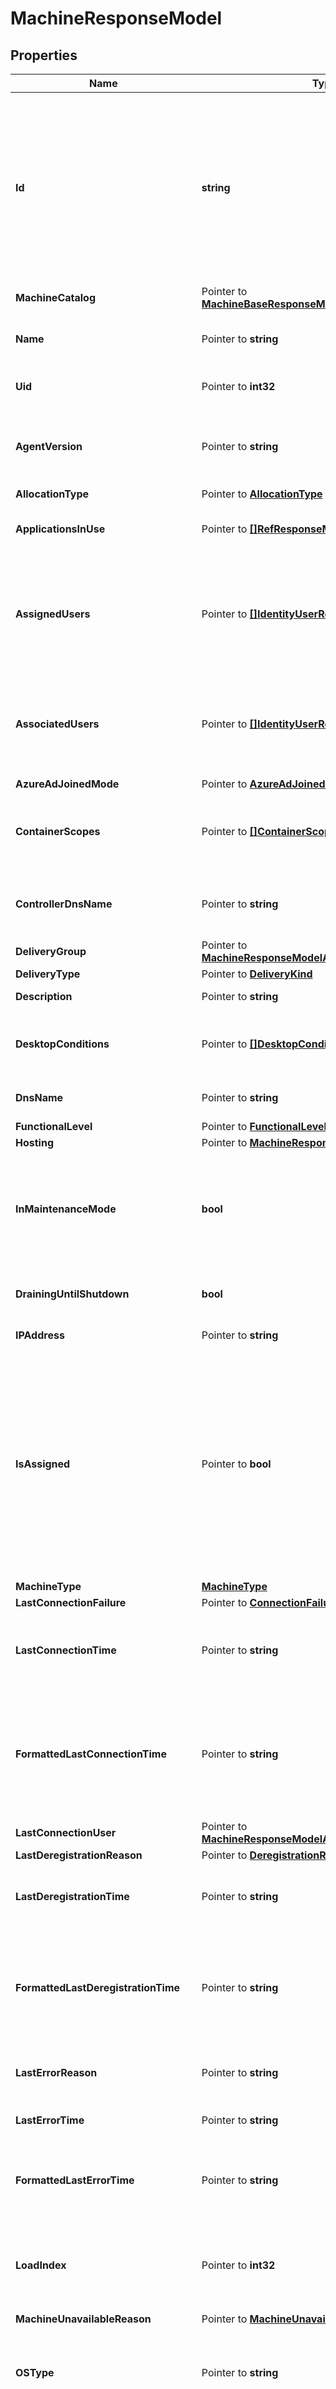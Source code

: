 # MachineResponseModel

## Properties

Name | Type | Description | Notes
------------ | ------------- | ------------- | -------------
**Id** | **string** | Id of machine. Used to be: DesktopUid (and wasn&#39;t globally unique) OR UUID, depending on context Needs to be globally unique Might be constructed from site ID + internal Uid?  or use uuid | 
**MachineCatalog** | Pointer to [**MachineBaseResponseModelMachineCatalog**](MachineBaseResponseModelMachineCatalog.md) |  | [optional] 
**Name** | Pointer to **string** | DNS host name of the machine. Used to be: MachineName | [optional] 
**Uid** | Pointer to **int32** | DEPRECATED. Use Id. Used to be: DesktopUid | [optional] 
**AgentVersion** | Pointer to **string** | Version of the Citrix Virtual Delivery Agent (VDA) installed on the machine. | [optional] 
**AllocationType** | Pointer to [**AllocationType**](AllocationType.md) |  | [optional] 
**ApplicationsInUse** | Pointer to [**[]RefResponseModel**](RefResponseModel.md) | List of applications in use in the session. | [optional] 
**AssignedUsers** | Pointer to [**[]IdentityUserResponseModel**](IdentityUserResponseModel.md) | List of one or more users to whom the machine is assigned. Only used when AllocationType is equal to Static. | [optional] 
**AssociatedUsers** | Pointer to [**[]IdentityUserResponseModel**](IdentityUserResponseModel.md) | The current user(s) for shared machines and the assigned users for private machines. | [optional] 
**AzureAdJoinedMode** | Pointer to [**AzureAdJoinedMode**](AzureAdJoinedMode.md) |  | [optional] 
**ContainerScopes** | Pointer to [**[]ContainerScopeResponseModel**](ContainerScopeResponseModel.md) | Delegated admin scopes in which the containers of the machine reside. | [optional] 
**ControllerDnsName** | Pointer to **string** | The DNS host name of the controller that the machine is registered to. | [optional] 
**DeliveryGroup** | Pointer to [**MachineResponseModelAllOfDeliveryGroup**](MachineResponseModelAllOfDeliveryGroup.md) |  | [optional] 
**DeliveryType** | Pointer to [**DeliveryKind**](DeliveryKind.md) |  | [optional] 
**Description** | Pointer to **string** | Description of the machine. | [optional] 
**DesktopConditions** | Pointer to [**[]DesktopCondition**](DesktopCondition.md) | List of outstanding desktop conditions for the machine. | [optional] 
**DnsName** | Pointer to **string** | The DNS host name of the machine. | [optional] 
**FunctionalLevel** | Pointer to [**FunctionalLevel**](FunctionalLevel.md) |  | [optional] 
**Hosting** | Pointer to [**MachineResponseModelAllOfHosting**](MachineResponseModelAllOfHosting.md) |  | [optional] 
**InMaintenanceMode** | **bool** | Denotes if the machine is in maintenance mode. Machines in maintenance mode will not accept new sessions. | 
**DrainingUntilShutdown** | **bool** | Denotes if the machine is placed to drain until shutdown | 
**IPAddress** | Pointer to **string** | The IP address of the machine. | [optional] 
**IsAssigned** | Pointer to **bool** | Denotes whether a private desktop has been assigned to a user/users, or a client name/address. Users can be assigned explicitly or by assigning on first use of the machine. Only relevant for privately assigned machines. | [optional] 
**MachineType** | [**MachineType**](MachineType.md) |  | 
**LastConnectionFailure** | Pointer to [**ConnectionFailureReason**](ConnectionFailureReason.md) |  | [optional] 
**LastConnectionTime** | Pointer to **string** | Time of the last detected connection attempt that either failed or succeeded. | [optional] 
**FormattedLastConnectionTime** | Pointer to **string** | Formatted time of the last detected connection attempt that either failed or succeeded. RFC 3339 compatible format. | [optional] 
**LastConnectionUser** | Pointer to [**MachineResponseModelAllOfLastConnectionUser**](MachineResponseModelAllOfLastConnectionUser.md) |  | [optional] 
**LastDeregistrationReason** | Pointer to [**DeregistrationReason**](DeregistrationReason.md) |  | [optional] 
**LastDeregistrationTime** | Pointer to **string** | Time of the last deregistration of the machine from the controller. | [optional] 
**FormattedLastDeregistrationTime** | Pointer to **string** | Formatted time of the last deregistration of the machine from the controller. RFC 3339 compatible format. | [optional] 
**LastErrorReason** | Pointer to **string** | The reason for the last error detected in the machine. | [optional] 
**LastErrorTime** | Pointer to **string** | The time of the last detected error. | [optional] 
**FormattedLastErrorTime** | Pointer to **string** | The formatted time of the last detected error. RFC 3339 compatible format. | [optional] 
**LoadIndex** | Pointer to **int32** | Gives current effective load index. Only used when SessionSupport is equal to MultiSession. | [optional] 
**MachineUnavailableReason** | Pointer to [**MachineUnavailableReason**](MachineUnavailableReason.md) |  | [optional] 
**OSType** | Pointer to **string** | A string that can be used to identify the operating system that is running on the machine. | [optional] 
**OSVersion** | Pointer to **string** | A string that can be used to identify the version of the operating system running on the machine, if known. | [optional] 
**PersistUserChanges** | Pointer to [**PersistChanges**](PersistChanges.md) |  | [optional] 
**PowerActionPending** | Pointer to **bool** | Indicates if there are any pending power actions for the machine. Only relevant for power-managed machines. | [optional] 
**PowerState** | [**PowerState**](PowerState.md) |  | 
**ProvisioningType** | [**ProvisioningType**](ProvisioningType.md) |  | 
**PublishedApplications** | Pointer to **[]string** | Indicates the published applications. | [optional] 
**PublishedName** | Pointer to **string** | The name of the machine that is displayed in Receiver, if the machine has been published. | [optional] 
**RegistrationState** | Pointer to [**RegistrationState**](RegistrationState.md) |  | [optional] 
**ScheduledReboot** | Pointer to [**ScheduledReboot**](ScheduledReboot.md) |  | [optional] 
**SessionClientAddress** | Pointer to **string** | The IP address of the client connected to the session. | [optional] 
**SessionClientName** | Pointer to **string** | The host name of the client connected to the session. | [optional] 
**SessionClientVersion** | Pointer to **string** | The version of the Citrix Receiver running on the client connected to the session. | [optional] 
**SessionConnectedViaHostName** | Pointer to **string** | The host name of the incoming connection. This is usually a gateway, router or client. | [optional] 
**SessionConnectedViaIP** | Pointer to **string** | The IP address of the incoming connection This is usually a gateway, router or client. | [optional] 
**SessionCount** | Pointer to **int32** | Number of sessions running on the machine. | [optional] 
**SessionLaunchedViaHostName** | Pointer to **string** | The host name of the StoreFront server used to launch the session. | [optional] 
**SessionLaunchedViaIP** | Pointer to **string** | The IP address of the StoreFront server used to launch the session. | [optional] 
**SessionProtocol** | Pointer to [**ProtocolType**](ProtocolType.md) |  | [optional] 
**SessionSecureIcaActive** | Pointer to **bool** | Indicates whether SecureICA is active on the session. | [optional] 
**SessionSmartAccessTags** | Pointer to **[]string** | The Smart Access tags for this session. | [optional] 
**SessionStartTime** | Pointer to **string** | The time indicates when the session was started. | [optional] 
**FormattedSessionStartTime** | Pointer to **string** | The formatted time indicates when the session was started. RFC 3339 compatible format. | [optional] 
**SessionState** | Pointer to [**SessionState**](SessionState.md) |  | [optional] 
**SessionStateChangeTime** | Pointer to **string** | The time of the most recent state change for the session. | [optional] 
**FormattedSessionStateChangeTime** | Pointer to **string** | The formatted time of the most recent state change for the session. RFC 3339 compatible format. | [optional] 
**SessionSupport** | [**SessionSupport**](SessionSupport.md) |  | 
**SessionUserName** | Pointer to **string** | The session user name. | [optional] 
**Sid** | **string** | The SID of the machine. Used to be: DesktopSid or SID (based on the context) | 
**SummaryState** | [**SummaryState**](SummaryState.md) |  | 
**WillShutdownAfterUse** | Pointer to **bool** | Flag indicating if this machine is tainted and will be shut down after all sessions on the machine have ended. This flag is only ever non-null on power-managed, single-session machines. | [optional] 
**WindowsConnectionSetting** | Pointer to [**WindowsConnectionSetting**](WindowsConnectionSetting.md) |  | [optional] 
**Zone** | [**MachineResponseModelAllOfZone**](MachineResponseModelAllOfZone.md) |  | 
**SupportedPowerActions** | Pointer to [**[]SupportedPowerAction**](SupportedPowerAction.md) | A list of power actions supported by this machine. | [optional] 
**FaultState** | [**FaultState**](FaultState.md) |  | 
**ContainerMetadata** | Pointer to [**MachineResponseModelAllOfContainerMetadata**](MachineResponseModelAllOfContainerMetadata.md) |  | [optional] 
**Tags** | Pointer to **[]string** | The tags for this machine. | [optional] 
**UpgradeType** | Pointer to [**VdaUpgradeType**](VdaUpgradeType.md) |  | [optional] 
**UpgradeState** | Pointer to [**VdaUpgradeState**](VdaUpgradeState.md) |  | [optional] 
**MachineConfigurationOutOfSync** | Pointer to **bool** | Flag indicating whether the machine&#39;s configuration is out of sync with the catalog&#39;s latest configuration | [optional] 
**UpgradeDetail** | Pointer to [**MachineResponseModelAllOfUpgradeDetail**](MachineResponseModelAllOfUpgradeDetail.md) |  | [optional] 

## Methods

### NewMachineResponseModel

`func NewMachineResponseModel(id string, inMaintenanceMode bool, drainingUntilShutdown bool, machineType MachineType, powerState PowerState, provisioningType ProvisioningType, sessionSupport SessionSupport, sid string, summaryState SummaryState, zone MachineResponseModelAllOfZone, faultState FaultState, ) *MachineResponseModel`

NewMachineResponseModel instantiates a new MachineResponseModel object
This constructor will assign default values to properties that have it defined,
and makes sure properties required by API are set, but the set of arguments
will change when the set of required properties is changed

### NewMachineResponseModelWithDefaults

`func NewMachineResponseModelWithDefaults() *MachineResponseModel`

NewMachineResponseModelWithDefaults instantiates a new MachineResponseModel object
This constructor will only assign default values to properties that have it defined,
but it doesn't guarantee that properties required by API are set

### GetId

`func (o *MachineResponseModel) GetId() string`

GetId returns the Id field if non-nil, zero value otherwise.

### GetIdOk

`func (o *MachineResponseModel) GetIdOk() (*string, bool)`

GetIdOk returns a tuple with the Id field if it's non-nil, zero value otherwise
and a boolean to check if the value has been set.

### SetId

`func (o *MachineResponseModel) SetId(v string)`

SetId sets Id field to given value.


### GetMachineCatalog

`func (o *MachineResponseModel) GetMachineCatalog() MachineBaseResponseModelMachineCatalog`

GetMachineCatalog returns the MachineCatalog field if non-nil, zero value otherwise.

### GetMachineCatalogOk

`func (o *MachineResponseModel) GetMachineCatalogOk() (*MachineBaseResponseModelMachineCatalog, bool)`

GetMachineCatalogOk returns a tuple with the MachineCatalog field if it's non-nil, zero value otherwise
and a boolean to check if the value has been set.

### SetMachineCatalog

`func (o *MachineResponseModel) SetMachineCatalog(v MachineBaseResponseModelMachineCatalog)`

SetMachineCatalog sets MachineCatalog field to given value.

### HasMachineCatalog

`func (o *MachineResponseModel) HasMachineCatalog() bool`

HasMachineCatalog returns a boolean if a field has been set.

### GetName

`func (o *MachineResponseModel) GetName() string`

GetName returns the Name field if non-nil, zero value otherwise.

### GetNameOk

`func (o *MachineResponseModel) GetNameOk() (*string, bool)`

GetNameOk returns a tuple with the Name field if it's non-nil, zero value otherwise
and a boolean to check if the value has been set.

### SetName

`func (o *MachineResponseModel) SetName(v string)`

SetName sets Name field to given value.

### HasName

`func (o *MachineResponseModel) HasName() bool`

HasName returns a boolean if a field has been set.

### GetUid

`func (o *MachineResponseModel) GetUid() int32`

GetUid returns the Uid field if non-nil, zero value otherwise.

### GetUidOk

`func (o *MachineResponseModel) GetUidOk() (*int32, bool)`

GetUidOk returns a tuple with the Uid field if it's non-nil, zero value otherwise
and a boolean to check if the value has been set.

### SetUid

`func (o *MachineResponseModel) SetUid(v int32)`

SetUid sets Uid field to given value.

### HasUid

`func (o *MachineResponseModel) HasUid() bool`

HasUid returns a boolean if a field has been set.

### GetAgentVersion

`func (o *MachineResponseModel) GetAgentVersion() string`

GetAgentVersion returns the AgentVersion field if non-nil, zero value otherwise.

### GetAgentVersionOk

`func (o *MachineResponseModel) GetAgentVersionOk() (*string, bool)`

GetAgentVersionOk returns a tuple with the AgentVersion field if it's non-nil, zero value otherwise
and a boolean to check if the value has been set.

### SetAgentVersion

`func (o *MachineResponseModel) SetAgentVersion(v string)`

SetAgentVersion sets AgentVersion field to given value.

### HasAgentVersion

`func (o *MachineResponseModel) HasAgentVersion() bool`

HasAgentVersion returns a boolean if a field has been set.

### GetAllocationType

`func (o *MachineResponseModel) GetAllocationType() AllocationType`

GetAllocationType returns the AllocationType field if non-nil, zero value otherwise.

### GetAllocationTypeOk

`func (o *MachineResponseModel) GetAllocationTypeOk() (*AllocationType, bool)`

GetAllocationTypeOk returns a tuple with the AllocationType field if it's non-nil, zero value otherwise
and a boolean to check if the value has been set.

### SetAllocationType

`func (o *MachineResponseModel) SetAllocationType(v AllocationType)`

SetAllocationType sets AllocationType field to given value.

### HasAllocationType

`func (o *MachineResponseModel) HasAllocationType() bool`

HasAllocationType returns a boolean if a field has been set.

### GetApplicationsInUse

`func (o *MachineResponseModel) GetApplicationsInUse() []RefResponseModel`

GetApplicationsInUse returns the ApplicationsInUse field if non-nil, zero value otherwise.

### GetApplicationsInUseOk

`func (o *MachineResponseModel) GetApplicationsInUseOk() (*[]RefResponseModel, bool)`

GetApplicationsInUseOk returns a tuple with the ApplicationsInUse field if it's non-nil, zero value otherwise
and a boolean to check if the value has been set.

### SetApplicationsInUse

`func (o *MachineResponseModel) SetApplicationsInUse(v []RefResponseModel)`

SetApplicationsInUse sets ApplicationsInUse field to given value.

### HasApplicationsInUse

`func (o *MachineResponseModel) HasApplicationsInUse() bool`

HasApplicationsInUse returns a boolean if a field has been set.

### GetAssignedUsers

`func (o *MachineResponseModel) GetAssignedUsers() []IdentityUserResponseModel`

GetAssignedUsers returns the AssignedUsers field if non-nil, zero value otherwise.

### GetAssignedUsersOk

`func (o *MachineResponseModel) GetAssignedUsersOk() (*[]IdentityUserResponseModel, bool)`

GetAssignedUsersOk returns a tuple with the AssignedUsers field if it's non-nil, zero value otherwise
and a boolean to check if the value has been set.

### SetAssignedUsers

`func (o *MachineResponseModel) SetAssignedUsers(v []IdentityUserResponseModel)`

SetAssignedUsers sets AssignedUsers field to given value.

### HasAssignedUsers

`func (o *MachineResponseModel) HasAssignedUsers() bool`

HasAssignedUsers returns a boolean if a field has been set.

### GetAssociatedUsers

`func (o *MachineResponseModel) GetAssociatedUsers() []IdentityUserResponseModel`

GetAssociatedUsers returns the AssociatedUsers field if non-nil, zero value otherwise.

### GetAssociatedUsersOk

`func (o *MachineResponseModel) GetAssociatedUsersOk() (*[]IdentityUserResponseModel, bool)`

GetAssociatedUsersOk returns a tuple with the AssociatedUsers field if it's non-nil, zero value otherwise
and a boolean to check if the value has been set.

### SetAssociatedUsers

`func (o *MachineResponseModel) SetAssociatedUsers(v []IdentityUserResponseModel)`

SetAssociatedUsers sets AssociatedUsers field to given value.

### HasAssociatedUsers

`func (o *MachineResponseModel) HasAssociatedUsers() bool`

HasAssociatedUsers returns a boolean if a field has been set.

### GetAzureAdJoinedMode

`func (o *MachineResponseModel) GetAzureAdJoinedMode() AzureAdJoinedMode`

GetAzureAdJoinedMode returns the AzureAdJoinedMode field if non-nil, zero value otherwise.

### GetAzureAdJoinedModeOk

`func (o *MachineResponseModel) GetAzureAdJoinedModeOk() (*AzureAdJoinedMode, bool)`

GetAzureAdJoinedModeOk returns a tuple with the AzureAdJoinedMode field if it's non-nil, zero value otherwise
and a boolean to check if the value has been set.

### SetAzureAdJoinedMode

`func (o *MachineResponseModel) SetAzureAdJoinedMode(v AzureAdJoinedMode)`

SetAzureAdJoinedMode sets AzureAdJoinedMode field to given value.

### HasAzureAdJoinedMode

`func (o *MachineResponseModel) HasAzureAdJoinedMode() bool`

HasAzureAdJoinedMode returns a boolean if a field has been set.

### GetContainerScopes

`func (o *MachineResponseModel) GetContainerScopes() []ContainerScopeResponseModel`

GetContainerScopes returns the ContainerScopes field if non-nil, zero value otherwise.

### GetContainerScopesOk

`func (o *MachineResponseModel) GetContainerScopesOk() (*[]ContainerScopeResponseModel, bool)`

GetContainerScopesOk returns a tuple with the ContainerScopes field if it's non-nil, zero value otherwise
and a boolean to check if the value has been set.

### SetContainerScopes

`func (o *MachineResponseModel) SetContainerScopes(v []ContainerScopeResponseModel)`

SetContainerScopes sets ContainerScopes field to given value.

### HasContainerScopes

`func (o *MachineResponseModel) HasContainerScopes() bool`

HasContainerScopes returns a boolean if a field has been set.

### GetControllerDnsName

`func (o *MachineResponseModel) GetControllerDnsName() string`

GetControllerDnsName returns the ControllerDnsName field if non-nil, zero value otherwise.

### GetControllerDnsNameOk

`func (o *MachineResponseModel) GetControllerDnsNameOk() (*string, bool)`

GetControllerDnsNameOk returns a tuple with the ControllerDnsName field if it's non-nil, zero value otherwise
and a boolean to check if the value has been set.

### SetControllerDnsName

`func (o *MachineResponseModel) SetControllerDnsName(v string)`

SetControllerDnsName sets ControllerDnsName field to given value.

### HasControllerDnsName

`func (o *MachineResponseModel) HasControllerDnsName() bool`

HasControllerDnsName returns a boolean if a field has been set.

### GetDeliveryGroup

`func (o *MachineResponseModel) GetDeliveryGroup() MachineResponseModelAllOfDeliveryGroup`

GetDeliveryGroup returns the DeliveryGroup field if non-nil, zero value otherwise.

### GetDeliveryGroupOk

`func (o *MachineResponseModel) GetDeliveryGroupOk() (*MachineResponseModelAllOfDeliveryGroup, bool)`

GetDeliveryGroupOk returns a tuple with the DeliveryGroup field if it's non-nil, zero value otherwise
and a boolean to check if the value has been set.

### SetDeliveryGroup

`func (o *MachineResponseModel) SetDeliveryGroup(v MachineResponseModelAllOfDeliveryGroup)`

SetDeliveryGroup sets DeliveryGroup field to given value.

### HasDeliveryGroup

`func (o *MachineResponseModel) HasDeliveryGroup() bool`

HasDeliveryGroup returns a boolean if a field has been set.

### GetDeliveryType

`func (o *MachineResponseModel) GetDeliveryType() DeliveryKind`

GetDeliveryType returns the DeliveryType field if non-nil, zero value otherwise.

### GetDeliveryTypeOk

`func (o *MachineResponseModel) GetDeliveryTypeOk() (*DeliveryKind, bool)`

GetDeliveryTypeOk returns a tuple with the DeliveryType field if it's non-nil, zero value otherwise
and a boolean to check if the value has been set.

### SetDeliveryType

`func (o *MachineResponseModel) SetDeliveryType(v DeliveryKind)`

SetDeliveryType sets DeliveryType field to given value.

### HasDeliveryType

`func (o *MachineResponseModel) HasDeliveryType() bool`

HasDeliveryType returns a boolean if a field has been set.

### GetDescription

`func (o *MachineResponseModel) GetDescription() string`

GetDescription returns the Description field if non-nil, zero value otherwise.

### GetDescriptionOk

`func (o *MachineResponseModel) GetDescriptionOk() (*string, bool)`

GetDescriptionOk returns a tuple with the Description field if it's non-nil, zero value otherwise
and a boolean to check if the value has been set.

### SetDescription

`func (o *MachineResponseModel) SetDescription(v string)`

SetDescription sets Description field to given value.

### HasDescription

`func (o *MachineResponseModel) HasDescription() bool`

HasDescription returns a boolean if a field has been set.

### GetDesktopConditions

`func (o *MachineResponseModel) GetDesktopConditions() []DesktopCondition`

GetDesktopConditions returns the DesktopConditions field if non-nil, zero value otherwise.

### GetDesktopConditionsOk

`func (o *MachineResponseModel) GetDesktopConditionsOk() (*[]DesktopCondition, bool)`

GetDesktopConditionsOk returns a tuple with the DesktopConditions field if it's non-nil, zero value otherwise
and a boolean to check if the value has been set.

### SetDesktopConditions

`func (o *MachineResponseModel) SetDesktopConditions(v []DesktopCondition)`

SetDesktopConditions sets DesktopConditions field to given value.

### HasDesktopConditions

`func (o *MachineResponseModel) HasDesktopConditions() bool`

HasDesktopConditions returns a boolean if a field has been set.

### GetDnsName

`func (o *MachineResponseModel) GetDnsName() string`

GetDnsName returns the DnsName field if non-nil, zero value otherwise.

### GetDnsNameOk

`func (o *MachineResponseModel) GetDnsNameOk() (*string, bool)`

GetDnsNameOk returns a tuple with the DnsName field if it's non-nil, zero value otherwise
and a boolean to check if the value has been set.

### SetDnsName

`func (o *MachineResponseModel) SetDnsName(v string)`

SetDnsName sets DnsName field to given value.

### HasDnsName

`func (o *MachineResponseModel) HasDnsName() bool`

HasDnsName returns a boolean if a field has been set.

### GetFunctionalLevel

`func (o *MachineResponseModel) GetFunctionalLevel() FunctionalLevel`

GetFunctionalLevel returns the FunctionalLevel field if non-nil, zero value otherwise.

### GetFunctionalLevelOk

`func (o *MachineResponseModel) GetFunctionalLevelOk() (*FunctionalLevel, bool)`

GetFunctionalLevelOk returns a tuple with the FunctionalLevel field if it's non-nil, zero value otherwise
and a boolean to check if the value has been set.

### SetFunctionalLevel

`func (o *MachineResponseModel) SetFunctionalLevel(v FunctionalLevel)`

SetFunctionalLevel sets FunctionalLevel field to given value.

### HasFunctionalLevel

`func (o *MachineResponseModel) HasFunctionalLevel() bool`

HasFunctionalLevel returns a boolean if a field has been set.

### GetHosting

`func (o *MachineResponseModel) GetHosting() MachineResponseModelAllOfHosting`

GetHosting returns the Hosting field if non-nil, zero value otherwise.

### GetHostingOk

`func (o *MachineResponseModel) GetHostingOk() (*MachineResponseModelAllOfHosting, bool)`

GetHostingOk returns a tuple with the Hosting field if it's non-nil, zero value otherwise
and a boolean to check if the value has been set.

### SetHosting

`func (o *MachineResponseModel) SetHosting(v MachineResponseModelAllOfHosting)`

SetHosting sets Hosting field to given value.

### HasHosting

`func (o *MachineResponseModel) HasHosting() bool`

HasHosting returns a boolean if a field has been set.

### GetInMaintenanceMode

`func (o *MachineResponseModel) GetInMaintenanceMode() bool`

GetInMaintenanceMode returns the InMaintenanceMode field if non-nil, zero value otherwise.

### GetInMaintenanceModeOk

`func (o *MachineResponseModel) GetInMaintenanceModeOk() (*bool, bool)`

GetInMaintenanceModeOk returns a tuple with the InMaintenanceMode field if it's non-nil, zero value otherwise
and a boolean to check if the value has been set.

### SetInMaintenanceMode

`func (o *MachineResponseModel) SetInMaintenanceMode(v bool)`

SetInMaintenanceMode sets InMaintenanceMode field to given value.


### GetDrainingUntilShutdown

`func (o *MachineResponseModel) GetDrainingUntilShutdown() bool`

GetDrainingUntilShutdown returns the DrainingUntilShutdown field if non-nil, zero value otherwise.

### GetDrainingUntilShutdownOk

`func (o *MachineResponseModel) GetDrainingUntilShutdownOk() (*bool, bool)`

GetDrainingUntilShutdownOk returns a tuple with the DrainingUntilShutdown field if it's non-nil, zero value otherwise
and a boolean to check if the value has been set.

### SetDrainingUntilShutdown

`func (o *MachineResponseModel) SetDrainingUntilShutdown(v bool)`

SetDrainingUntilShutdown sets DrainingUntilShutdown field to given value.


### GetIPAddress

`func (o *MachineResponseModel) GetIPAddress() string`

GetIPAddress returns the IPAddress field if non-nil, zero value otherwise.

### GetIPAddressOk

`func (o *MachineResponseModel) GetIPAddressOk() (*string, bool)`

GetIPAddressOk returns a tuple with the IPAddress field if it's non-nil, zero value otherwise
and a boolean to check if the value has been set.

### SetIPAddress

`func (o *MachineResponseModel) SetIPAddress(v string)`

SetIPAddress sets IPAddress field to given value.

### HasIPAddress

`func (o *MachineResponseModel) HasIPAddress() bool`

HasIPAddress returns a boolean if a field has been set.

### GetIsAssigned

`func (o *MachineResponseModel) GetIsAssigned() bool`

GetIsAssigned returns the IsAssigned field if non-nil, zero value otherwise.

### GetIsAssignedOk

`func (o *MachineResponseModel) GetIsAssignedOk() (*bool, bool)`

GetIsAssignedOk returns a tuple with the IsAssigned field if it's non-nil, zero value otherwise
and a boolean to check if the value has been set.

### SetIsAssigned

`func (o *MachineResponseModel) SetIsAssigned(v bool)`

SetIsAssigned sets IsAssigned field to given value.

### HasIsAssigned

`func (o *MachineResponseModel) HasIsAssigned() bool`

HasIsAssigned returns a boolean if a field has been set.

### GetMachineType

`func (o *MachineResponseModel) GetMachineType() MachineType`

GetMachineType returns the MachineType field if non-nil, zero value otherwise.

### GetMachineTypeOk

`func (o *MachineResponseModel) GetMachineTypeOk() (*MachineType, bool)`

GetMachineTypeOk returns a tuple with the MachineType field if it's non-nil, zero value otherwise
and a boolean to check if the value has been set.

### SetMachineType

`func (o *MachineResponseModel) SetMachineType(v MachineType)`

SetMachineType sets MachineType field to given value.


### GetLastConnectionFailure

`func (o *MachineResponseModel) GetLastConnectionFailure() ConnectionFailureReason`

GetLastConnectionFailure returns the LastConnectionFailure field if non-nil, zero value otherwise.

### GetLastConnectionFailureOk

`func (o *MachineResponseModel) GetLastConnectionFailureOk() (*ConnectionFailureReason, bool)`

GetLastConnectionFailureOk returns a tuple with the LastConnectionFailure field if it's non-nil, zero value otherwise
and a boolean to check if the value has been set.

### SetLastConnectionFailure

`func (o *MachineResponseModel) SetLastConnectionFailure(v ConnectionFailureReason)`

SetLastConnectionFailure sets LastConnectionFailure field to given value.

### HasLastConnectionFailure

`func (o *MachineResponseModel) HasLastConnectionFailure() bool`

HasLastConnectionFailure returns a boolean if a field has been set.

### GetLastConnectionTime

`func (o *MachineResponseModel) GetLastConnectionTime() string`

GetLastConnectionTime returns the LastConnectionTime field if non-nil, zero value otherwise.

### GetLastConnectionTimeOk

`func (o *MachineResponseModel) GetLastConnectionTimeOk() (*string, bool)`

GetLastConnectionTimeOk returns a tuple with the LastConnectionTime field if it's non-nil, zero value otherwise
and a boolean to check if the value has been set.

### SetLastConnectionTime

`func (o *MachineResponseModel) SetLastConnectionTime(v string)`

SetLastConnectionTime sets LastConnectionTime field to given value.

### HasLastConnectionTime

`func (o *MachineResponseModel) HasLastConnectionTime() bool`

HasLastConnectionTime returns a boolean if a field has been set.

### GetFormattedLastConnectionTime

`func (o *MachineResponseModel) GetFormattedLastConnectionTime() string`

GetFormattedLastConnectionTime returns the FormattedLastConnectionTime field if non-nil, zero value otherwise.

### GetFormattedLastConnectionTimeOk

`func (o *MachineResponseModel) GetFormattedLastConnectionTimeOk() (*string, bool)`

GetFormattedLastConnectionTimeOk returns a tuple with the FormattedLastConnectionTime field if it's non-nil, zero value otherwise
and a boolean to check if the value has been set.

### SetFormattedLastConnectionTime

`func (o *MachineResponseModel) SetFormattedLastConnectionTime(v string)`

SetFormattedLastConnectionTime sets FormattedLastConnectionTime field to given value.

### HasFormattedLastConnectionTime

`func (o *MachineResponseModel) HasFormattedLastConnectionTime() bool`

HasFormattedLastConnectionTime returns a boolean if a field has been set.

### GetLastConnectionUser

`func (o *MachineResponseModel) GetLastConnectionUser() MachineResponseModelAllOfLastConnectionUser`

GetLastConnectionUser returns the LastConnectionUser field if non-nil, zero value otherwise.

### GetLastConnectionUserOk

`func (o *MachineResponseModel) GetLastConnectionUserOk() (*MachineResponseModelAllOfLastConnectionUser, bool)`

GetLastConnectionUserOk returns a tuple with the LastConnectionUser field if it's non-nil, zero value otherwise
and a boolean to check if the value has been set.

### SetLastConnectionUser

`func (o *MachineResponseModel) SetLastConnectionUser(v MachineResponseModelAllOfLastConnectionUser)`

SetLastConnectionUser sets LastConnectionUser field to given value.

### HasLastConnectionUser

`func (o *MachineResponseModel) HasLastConnectionUser() bool`

HasLastConnectionUser returns a boolean if a field has been set.

### GetLastDeregistrationReason

`func (o *MachineResponseModel) GetLastDeregistrationReason() DeregistrationReason`

GetLastDeregistrationReason returns the LastDeregistrationReason field if non-nil, zero value otherwise.

### GetLastDeregistrationReasonOk

`func (o *MachineResponseModel) GetLastDeregistrationReasonOk() (*DeregistrationReason, bool)`

GetLastDeregistrationReasonOk returns a tuple with the LastDeregistrationReason field if it's non-nil, zero value otherwise
and a boolean to check if the value has been set.

### SetLastDeregistrationReason

`func (o *MachineResponseModel) SetLastDeregistrationReason(v DeregistrationReason)`

SetLastDeregistrationReason sets LastDeregistrationReason field to given value.

### HasLastDeregistrationReason

`func (o *MachineResponseModel) HasLastDeregistrationReason() bool`

HasLastDeregistrationReason returns a boolean if a field has been set.

### GetLastDeregistrationTime

`func (o *MachineResponseModel) GetLastDeregistrationTime() string`

GetLastDeregistrationTime returns the LastDeregistrationTime field if non-nil, zero value otherwise.

### GetLastDeregistrationTimeOk

`func (o *MachineResponseModel) GetLastDeregistrationTimeOk() (*string, bool)`

GetLastDeregistrationTimeOk returns a tuple with the LastDeregistrationTime field if it's non-nil, zero value otherwise
and a boolean to check if the value has been set.

### SetLastDeregistrationTime

`func (o *MachineResponseModel) SetLastDeregistrationTime(v string)`

SetLastDeregistrationTime sets LastDeregistrationTime field to given value.

### HasLastDeregistrationTime

`func (o *MachineResponseModel) HasLastDeregistrationTime() bool`

HasLastDeregistrationTime returns a boolean if a field has been set.

### GetFormattedLastDeregistrationTime

`func (o *MachineResponseModel) GetFormattedLastDeregistrationTime() string`

GetFormattedLastDeregistrationTime returns the FormattedLastDeregistrationTime field if non-nil, zero value otherwise.

### GetFormattedLastDeregistrationTimeOk

`func (o *MachineResponseModel) GetFormattedLastDeregistrationTimeOk() (*string, bool)`

GetFormattedLastDeregistrationTimeOk returns a tuple with the FormattedLastDeregistrationTime field if it's non-nil, zero value otherwise
and a boolean to check if the value has been set.

### SetFormattedLastDeregistrationTime

`func (o *MachineResponseModel) SetFormattedLastDeregistrationTime(v string)`

SetFormattedLastDeregistrationTime sets FormattedLastDeregistrationTime field to given value.

### HasFormattedLastDeregistrationTime

`func (o *MachineResponseModel) HasFormattedLastDeregistrationTime() bool`

HasFormattedLastDeregistrationTime returns a boolean if a field has been set.

### GetLastErrorReason

`func (o *MachineResponseModel) GetLastErrorReason() string`

GetLastErrorReason returns the LastErrorReason field if non-nil, zero value otherwise.

### GetLastErrorReasonOk

`func (o *MachineResponseModel) GetLastErrorReasonOk() (*string, bool)`

GetLastErrorReasonOk returns a tuple with the LastErrorReason field if it's non-nil, zero value otherwise
and a boolean to check if the value has been set.

### SetLastErrorReason

`func (o *MachineResponseModel) SetLastErrorReason(v string)`

SetLastErrorReason sets LastErrorReason field to given value.

### HasLastErrorReason

`func (o *MachineResponseModel) HasLastErrorReason() bool`

HasLastErrorReason returns a boolean if a field has been set.

### GetLastErrorTime

`func (o *MachineResponseModel) GetLastErrorTime() string`

GetLastErrorTime returns the LastErrorTime field if non-nil, zero value otherwise.

### GetLastErrorTimeOk

`func (o *MachineResponseModel) GetLastErrorTimeOk() (*string, bool)`

GetLastErrorTimeOk returns a tuple with the LastErrorTime field if it's non-nil, zero value otherwise
and a boolean to check if the value has been set.

### SetLastErrorTime

`func (o *MachineResponseModel) SetLastErrorTime(v string)`

SetLastErrorTime sets LastErrorTime field to given value.

### HasLastErrorTime

`func (o *MachineResponseModel) HasLastErrorTime() bool`

HasLastErrorTime returns a boolean if a field has been set.

### GetFormattedLastErrorTime

`func (o *MachineResponseModel) GetFormattedLastErrorTime() string`

GetFormattedLastErrorTime returns the FormattedLastErrorTime field if non-nil, zero value otherwise.

### GetFormattedLastErrorTimeOk

`func (o *MachineResponseModel) GetFormattedLastErrorTimeOk() (*string, bool)`

GetFormattedLastErrorTimeOk returns a tuple with the FormattedLastErrorTime field if it's non-nil, zero value otherwise
and a boolean to check if the value has been set.

### SetFormattedLastErrorTime

`func (o *MachineResponseModel) SetFormattedLastErrorTime(v string)`

SetFormattedLastErrorTime sets FormattedLastErrorTime field to given value.

### HasFormattedLastErrorTime

`func (o *MachineResponseModel) HasFormattedLastErrorTime() bool`

HasFormattedLastErrorTime returns a boolean if a field has been set.

### GetLoadIndex

`func (o *MachineResponseModel) GetLoadIndex() int32`

GetLoadIndex returns the LoadIndex field if non-nil, zero value otherwise.

### GetLoadIndexOk

`func (o *MachineResponseModel) GetLoadIndexOk() (*int32, bool)`

GetLoadIndexOk returns a tuple with the LoadIndex field if it's non-nil, zero value otherwise
and a boolean to check if the value has been set.

### SetLoadIndex

`func (o *MachineResponseModel) SetLoadIndex(v int32)`

SetLoadIndex sets LoadIndex field to given value.

### HasLoadIndex

`func (o *MachineResponseModel) HasLoadIndex() bool`

HasLoadIndex returns a boolean if a field has been set.

### GetMachineUnavailableReason

`func (o *MachineResponseModel) GetMachineUnavailableReason() MachineUnavailableReason`

GetMachineUnavailableReason returns the MachineUnavailableReason field if non-nil, zero value otherwise.

### GetMachineUnavailableReasonOk

`func (o *MachineResponseModel) GetMachineUnavailableReasonOk() (*MachineUnavailableReason, bool)`

GetMachineUnavailableReasonOk returns a tuple with the MachineUnavailableReason field if it's non-nil, zero value otherwise
and a boolean to check if the value has been set.

### SetMachineUnavailableReason

`func (o *MachineResponseModel) SetMachineUnavailableReason(v MachineUnavailableReason)`

SetMachineUnavailableReason sets MachineUnavailableReason field to given value.

### HasMachineUnavailableReason

`func (o *MachineResponseModel) HasMachineUnavailableReason() bool`

HasMachineUnavailableReason returns a boolean if a field has been set.

### GetOSType

`func (o *MachineResponseModel) GetOSType() string`

GetOSType returns the OSType field if non-nil, zero value otherwise.

### GetOSTypeOk

`func (o *MachineResponseModel) GetOSTypeOk() (*string, bool)`

GetOSTypeOk returns a tuple with the OSType field if it's non-nil, zero value otherwise
and a boolean to check if the value has been set.

### SetOSType

`func (o *MachineResponseModel) SetOSType(v string)`

SetOSType sets OSType field to given value.

### HasOSType

`func (o *MachineResponseModel) HasOSType() bool`

HasOSType returns a boolean if a field has been set.

### GetOSVersion

`func (o *MachineResponseModel) GetOSVersion() string`

GetOSVersion returns the OSVersion field if non-nil, zero value otherwise.

### GetOSVersionOk

`func (o *MachineResponseModel) GetOSVersionOk() (*string, bool)`

GetOSVersionOk returns a tuple with the OSVersion field if it's non-nil, zero value otherwise
and a boolean to check if the value has been set.

### SetOSVersion

`func (o *MachineResponseModel) SetOSVersion(v string)`

SetOSVersion sets OSVersion field to given value.

### HasOSVersion

`func (o *MachineResponseModel) HasOSVersion() bool`

HasOSVersion returns a boolean if a field has been set.

### GetPersistUserChanges

`func (o *MachineResponseModel) GetPersistUserChanges() PersistChanges`

GetPersistUserChanges returns the PersistUserChanges field if non-nil, zero value otherwise.

### GetPersistUserChangesOk

`func (o *MachineResponseModel) GetPersistUserChangesOk() (*PersistChanges, bool)`

GetPersistUserChangesOk returns a tuple with the PersistUserChanges field if it's non-nil, zero value otherwise
and a boolean to check if the value has been set.

### SetPersistUserChanges

`func (o *MachineResponseModel) SetPersistUserChanges(v PersistChanges)`

SetPersistUserChanges sets PersistUserChanges field to given value.

### HasPersistUserChanges

`func (o *MachineResponseModel) HasPersistUserChanges() bool`

HasPersistUserChanges returns a boolean if a field has been set.

### GetPowerActionPending

`func (o *MachineResponseModel) GetPowerActionPending() bool`

GetPowerActionPending returns the PowerActionPending field if non-nil, zero value otherwise.

### GetPowerActionPendingOk

`func (o *MachineResponseModel) GetPowerActionPendingOk() (*bool, bool)`

GetPowerActionPendingOk returns a tuple with the PowerActionPending field if it's non-nil, zero value otherwise
and a boolean to check if the value has been set.

### SetPowerActionPending

`func (o *MachineResponseModel) SetPowerActionPending(v bool)`

SetPowerActionPending sets PowerActionPending field to given value.

### HasPowerActionPending

`func (o *MachineResponseModel) HasPowerActionPending() bool`

HasPowerActionPending returns a boolean if a field has been set.

### GetPowerState

`func (o *MachineResponseModel) GetPowerState() PowerState`

GetPowerState returns the PowerState field if non-nil, zero value otherwise.

### GetPowerStateOk

`func (o *MachineResponseModel) GetPowerStateOk() (*PowerState, bool)`

GetPowerStateOk returns a tuple with the PowerState field if it's non-nil, zero value otherwise
and a boolean to check if the value has been set.

### SetPowerState

`func (o *MachineResponseModel) SetPowerState(v PowerState)`

SetPowerState sets PowerState field to given value.


### GetProvisioningType

`func (o *MachineResponseModel) GetProvisioningType() ProvisioningType`

GetProvisioningType returns the ProvisioningType field if non-nil, zero value otherwise.

### GetProvisioningTypeOk

`func (o *MachineResponseModel) GetProvisioningTypeOk() (*ProvisioningType, bool)`

GetProvisioningTypeOk returns a tuple with the ProvisioningType field if it's non-nil, zero value otherwise
and a boolean to check if the value has been set.

### SetProvisioningType

`func (o *MachineResponseModel) SetProvisioningType(v ProvisioningType)`

SetProvisioningType sets ProvisioningType field to given value.


### GetPublishedApplications

`func (o *MachineResponseModel) GetPublishedApplications() []string`

GetPublishedApplications returns the PublishedApplications field if non-nil, zero value otherwise.

### GetPublishedApplicationsOk

`func (o *MachineResponseModel) GetPublishedApplicationsOk() (*[]string, bool)`

GetPublishedApplicationsOk returns a tuple with the PublishedApplications field if it's non-nil, zero value otherwise
and a boolean to check if the value has been set.

### SetPublishedApplications

`func (o *MachineResponseModel) SetPublishedApplications(v []string)`

SetPublishedApplications sets PublishedApplications field to given value.

### HasPublishedApplications

`func (o *MachineResponseModel) HasPublishedApplications() bool`

HasPublishedApplications returns a boolean if a field has been set.

### GetPublishedName

`func (o *MachineResponseModel) GetPublishedName() string`

GetPublishedName returns the PublishedName field if non-nil, zero value otherwise.

### GetPublishedNameOk

`func (o *MachineResponseModel) GetPublishedNameOk() (*string, bool)`

GetPublishedNameOk returns a tuple with the PublishedName field if it's non-nil, zero value otherwise
and a boolean to check if the value has been set.

### SetPublishedName

`func (o *MachineResponseModel) SetPublishedName(v string)`

SetPublishedName sets PublishedName field to given value.

### HasPublishedName

`func (o *MachineResponseModel) HasPublishedName() bool`

HasPublishedName returns a boolean if a field has been set.

### GetRegistrationState

`func (o *MachineResponseModel) GetRegistrationState() RegistrationState`

GetRegistrationState returns the RegistrationState field if non-nil, zero value otherwise.

### GetRegistrationStateOk

`func (o *MachineResponseModel) GetRegistrationStateOk() (*RegistrationState, bool)`

GetRegistrationStateOk returns a tuple with the RegistrationState field if it's non-nil, zero value otherwise
and a boolean to check if the value has been set.

### SetRegistrationState

`func (o *MachineResponseModel) SetRegistrationState(v RegistrationState)`

SetRegistrationState sets RegistrationState field to given value.

### HasRegistrationState

`func (o *MachineResponseModel) HasRegistrationState() bool`

HasRegistrationState returns a boolean if a field has been set.

### GetScheduledReboot

`func (o *MachineResponseModel) GetScheduledReboot() ScheduledReboot`

GetScheduledReboot returns the ScheduledReboot field if non-nil, zero value otherwise.

### GetScheduledRebootOk

`func (o *MachineResponseModel) GetScheduledRebootOk() (*ScheduledReboot, bool)`

GetScheduledRebootOk returns a tuple with the ScheduledReboot field if it's non-nil, zero value otherwise
and a boolean to check if the value has been set.

### SetScheduledReboot

`func (o *MachineResponseModel) SetScheduledReboot(v ScheduledReboot)`

SetScheduledReboot sets ScheduledReboot field to given value.

### HasScheduledReboot

`func (o *MachineResponseModel) HasScheduledReboot() bool`

HasScheduledReboot returns a boolean if a field has been set.

### GetSessionClientAddress

`func (o *MachineResponseModel) GetSessionClientAddress() string`

GetSessionClientAddress returns the SessionClientAddress field if non-nil, zero value otherwise.

### GetSessionClientAddressOk

`func (o *MachineResponseModel) GetSessionClientAddressOk() (*string, bool)`

GetSessionClientAddressOk returns a tuple with the SessionClientAddress field if it's non-nil, zero value otherwise
and a boolean to check if the value has been set.

### SetSessionClientAddress

`func (o *MachineResponseModel) SetSessionClientAddress(v string)`

SetSessionClientAddress sets SessionClientAddress field to given value.

### HasSessionClientAddress

`func (o *MachineResponseModel) HasSessionClientAddress() bool`

HasSessionClientAddress returns a boolean if a field has been set.

### GetSessionClientName

`func (o *MachineResponseModel) GetSessionClientName() string`

GetSessionClientName returns the SessionClientName field if non-nil, zero value otherwise.

### GetSessionClientNameOk

`func (o *MachineResponseModel) GetSessionClientNameOk() (*string, bool)`

GetSessionClientNameOk returns a tuple with the SessionClientName field if it's non-nil, zero value otherwise
and a boolean to check if the value has been set.

### SetSessionClientName

`func (o *MachineResponseModel) SetSessionClientName(v string)`

SetSessionClientName sets SessionClientName field to given value.

### HasSessionClientName

`func (o *MachineResponseModel) HasSessionClientName() bool`

HasSessionClientName returns a boolean if a field has been set.

### GetSessionClientVersion

`func (o *MachineResponseModel) GetSessionClientVersion() string`

GetSessionClientVersion returns the SessionClientVersion field if non-nil, zero value otherwise.

### GetSessionClientVersionOk

`func (o *MachineResponseModel) GetSessionClientVersionOk() (*string, bool)`

GetSessionClientVersionOk returns a tuple with the SessionClientVersion field if it's non-nil, zero value otherwise
and a boolean to check if the value has been set.

### SetSessionClientVersion

`func (o *MachineResponseModel) SetSessionClientVersion(v string)`

SetSessionClientVersion sets SessionClientVersion field to given value.

### HasSessionClientVersion

`func (o *MachineResponseModel) HasSessionClientVersion() bool`

HasSessionClientVersion returns a boolean if a field has been set.

### GetSessionConnectedViaHostName

`func (o *MachineResponseModel) GetSessionConnectedViaHostName() string`

GetSessionConnectedViaHostName returns the SessionConnectedViaHostName field if non-nil, zero value otherwise.

### GetSessionConnectedViaHostNameOk

`func (o *MachineResponseModel) GetSessionConnectedViaHostNameOk() (*string, bool)`

GetSessionConnectedViaHostNameOk returns a tuple with the SessionConnectedViaHostName field if it's non-nil, zero value otherwise
and a boolean to check if the value has been set.

### SetSessionConnectedViaHostName

`func (o *MachineResponseModel) SetSessionConnectedViaHostName(v string)`

SetSessionConnectedViaHostName sets SessionConnectedViaHostName field to given value.

### HasSessionConnectedViaHostName

`func (o *MachineResponseModel) HasSessionConnectedViaHostName() bool`

HasSessionConnectedViaHostName returns a boolean if a field has been set.

### GetSessionConnectedViaIP

`func (o *MachineResponseModel) GetSessionConnectedViaIP() string`

GetSessionConnectedViaIP returns the SessionConnectedViaIP field if non-nil, zero value otherwise.

### GetSessionConnectedViaIPOk

`func (o *MachineResponseModel) GetSessionConnectedViaIPOk() (*string, bool)`

GetSessionConnectedViaIPOk returns a tuple with the SessionConnectedViaIP field if it's non-nil, zero value otherwise
and a boolean to check if the value has been set.

### SetSessionConnectedViaIP

`func (o *MachineResponseModel) SetSessionConnectedViaIP(v string)`

SetSessionConnectedViaIP sets SessionConnectedViaIP field to given value.

### HasSessionConnectedViaIP

`func (o *MachineResponseModel) HasSessionConnectedViaIP() bool`

HasSessionConnectedViaIP returns a boolean if a field has been set.

### GetSessionCount

`func (o *MachineResponseModel) GetSessionCount() int32`

GetSessionCount returns the SessionCount field if non-nil, zero value otherwise.

### GetSessionCountOk

`func (o *MachineResponseModel) GetSessionCountOk() (*int32, bool)`

GetSessionCountOk returns a tuple with the SessionCount field if it's non-nil, zero value otherwise
and a boolean to check if the value has been set.

### SetSessionCount

`func (o *MachineResponseModel) SetSessionCount(v int32)`

SetSessionCount sets SessionCount field to given value.

### HasSessionCount

`func (o *MachineResponseModel) HasSessionCount() bool`

HasSessionCount returns a boolean if a field has been set.

### GetSessionLaunchedViaHostName

`func (o *MachineResponseModel) GetSessionLaunchedViaHostName() string`

GetSessionLaunchedViaHostName returns the SessionLaunchedViaHostName field if non-nil, zero value otherwise.

### GetSessionLaunchedViaHostNameOk

`func (o *MachineResponseModel) GetSessionLaunchedViaHostNameOk() (*string, bool)`

GetSessionLaunchedViaHostNameOk returns a tuple with the SessionLaunchedViaHostName field if it's non-nil, zero value otherwise
and a boolean to check if the value has been set.

### SetSessionLaunchedViaHostName

`func (o *MachineResponseModel) SetSessionLaunchedViaHostName(v string)`

SetSessionLaunchedViaHostName sets SessionLaunchedViaHostName field to given value.

### HasSessionLaunchedViaHostName

`func (o *MachineResponseModel) HasSessionLaunchedViaHostName() bool`

HasSessionLaunchedViaHostName returns a boolean if a field has been set.

### GetSessionLaunchedViaIP

`func (o *MachineResponseModel) GetSessionLaunchedViaIP() string`

GetSessionLaunchedViaIP returns the SessionLaunchedViaIP field if non-nil, zero value otherwise.

### GetSessionLaunchedViaIPOk

`func (o *MachineResponseModel) GetSessionLaunchedViaIPOk() (*string, bool)`

GetSessionLaunchedViaIPOk returns a tuple with the SessionLaunchedViaIP field if it's non-nil, zero value otherwise
and a boolean to check if the value has been set.

### SetSessionLaunchedViaIP

`func (o *MachineResponseModel) SetSessionLaunchedViaIP(v string)`

SetSessionLaunchedViaIP sets SessionLaunchedViaIP field to given value.

### HasSessionLaunchedViaIP

`func (o *MachineResponseModel) HasSessionLaunchedViaIP() bool`

HasSessionLaunchedViaIP returns a boolean if a field has been set.

### GetSessionProtocol

`func (o *MachineResponseModel) GetSessionProtocol() ProtocolType`

GetSessionProtocol returns the SessionProtocol field if non-nil, zero value otherwise.

### GetSessionProtocolOk

`func (o *MachineResponseModel) GetSessionProtocolOk() (*ProtocolType, bool)`

GetSessionProtocolOk returns a tuple with the SessionProtocol field if it's non-nil, zero value otherwise
and a boolean to check if the value has been set.

### SetSessionProtocol

`func (o *MachineResponseModel) SetSessionProtocol(v ProtocolType)`

SetSessionProtocol sets SessionProtocol field to given value.

### HasSessionProtocol

`func (o *MachineResponseModel) HasSessionProtocol() bool`

HasSessionProtocol returns a boolean if a field has been set.

### GetSessionSecureIcaActive

`func (o *MachineResponseModel) GetSessionSecureIcaActive() bool`

GetSessionSecureIcaActive returns the SessionSecureIcaActive field if non-nil, zero value otherwise.

### GetSessionSecureIcaActiveOk

`func (o *MachineResponseModel) GetSessionSecureIcaActiveOk() (*bool, bool)`

GetSessionSecureIcaActiveOk returns a tuple with the SessionSecureIcaActive field if it's non-nil, zero value otherwise
and a boolean to check if the value has been set.

### SetSessionSecureIcaActive

`func (o *MachineResponseModel) SetSessionSecureIcaActive(v bool)`

SetSessionSecureIcaActive sets SessionSecureIcaActive field to given value.

### HasSessionSecureIcaActive

`func (o *MachineResponseModel) HasSessionSecureIcaActive() bool`

HasSessionSecureIcaActive returns a boolean if a field has been set.

### GetSessionSmartAccessTags

`func (o *MachineResponseModel) GetSessionSmartAccessTags() []string`

GetSessionSmartAccessTags returns the SessionSmartAccessTags field if non-nil, zero value otherwise.

### GetSessionSmartAccessTagsOk

`func (o *MachineResponseModel) GetSessionSmartAccessTagsOk() (*[]string, bool)`

GetSessionSmartAccessTagsOk returns a tuple with the SessionSmartAccessTags field if it's non-nil, zero value otherwise
and a boolean to check if the value has been set.

### SetSessionSmartAccessTags

`func (o *MachineResponseModel) SetSessionSmartAccessTags(v []string)`

SetSessionSmartAccessTags sets SessionSmartAccessTags field to given value.

### HasSessionSmartAccessTags

`func (o *MachineResponseModel) HasSessionSmartAccessTags() bool`

HasSessionSmartAccessTags returns a boolean if a field has been set.

### GetSessionStartTime

`func (o *MachineResponseModel) GetSessionStartTime() string`

GetSessionStartTime returns the SessionStartTime field if non-nil, zero value otherwise.

### GetSessionStartTimeOk

`func (o *MachineResponseModel) GetSessionStartTimeOk() (*string, bool)`

GetSessionStartTimeOk returns a tuple with the SessionStartTime field if it's non-nil, zero value otherwise
and a boolean to check if the value has been set.

### SetSessionStartTime

`func (o *MachineResponseModel) SetSessionStartTime(v string)`

SetSessionStartTime sets SessionStartTime field to given value.

### HasSessionStartTime

`func (o *MachineResponseModel) HasSessionStartTime() bool`

HasSessionStartTime returns a boolean if a field has been set.

### GetFormattedSessionStartTime

`func (o *MachineResponseModel) GetFormattedSessionStartTime() string`

GetFormattedSessionStartTime returns the FormattedSessionStartTime field if non-nil, zero value otherwise.

### GetFormattedSessionStartTimeOk

`func (o *MachineResponseModel) GetFormattedSessionStartTimeOk() (*string, bool)`

GetFormattedSessionStartTimeOk returns a tuple with the FormattedSessionStartTime field if it's non-nil, zero value otherwise
and a boolean to check if the value has been set.

### SetFormattedSessionStartTime

`func (o *MachineResponseModel) SetFormattedSessionStartTime(v string)`

SetFormattedSessionStartTime sets FormattedSessionStartTime field to given value.

### HasFormattedSessionStartTime

`func (o *MachineResponseModel) HasFormattedSessionStartTime() bool`

HasFormattedSessionStartTime returns a boolean if a field has been set.

### GetSessionState

`func (o *MachineResponseModel) GetSessionState() SessionState`

GetSessionState returns the SessionState field if non-nil, zero value otherwise.

### GetSessionStateOk

`func (o *MachineResponseModel) GetSessionStateOk() (*SessionState, bool)`

GetSessionStateOk returns a tuple with the SessionState field if it's non-nil, zero value otherwise
and a boolean to check if the value has been set.

### SetSessionState

`func (o *MachineResponseModel) SetSessionState(v SessionState)`

SetSessionState sets SessionState field to given value.

### HasSessionState

`func (o *MachineResponseModel) HasSessionState() bool`

HasSessionState returns a boolean if a field has been set.

### GetSessionStateChangeTime

`func (o *MachineResponseModel) GetSessionStateChangeTime() string`

GetSessionStateChangeTime returns the SessionStateChangeTime field if non-nil, zero value otherwise.

### GetSessionStateChangeTimeOk

`func (o *MachineResponseModel) GetSessionStateChangeTimeOk() (*string, bool)`

GetSessionStateChangeTimeOk returns a tuple with the SessionStateChangeTime field if it's non-nil, zero value otherwise
and a boolean to check if the value has been set.

### SetSessionStateChangeTime

`func (o *MachineResponseModel) SetSessionStateChangeTime(v string)`

SetSessionStateChangeTime sets SessionStateChangeTime field to given value.

### HasSessionStateChangeTime

`func (o *MachineResponseModel) HasSessionStateChangeTime() bool`

HasSessionStateChangeTime returns a boolean if a field has been set.

### GetFormattedSessionStateChangeTime

`func (o *MachineResponseModel) GetFormattedSessionStateChangeTime() string`

GetFormattedSessionStateChangeTime returns the FormattedSessionStateChangeTime field if non-nil, zero value otherwise.

### GetFormattedSessionStateChangeTimeOk

`func (o *MachineResponseModel) GetFormattedSessionStateChangeTimeOk() (*string, bool)`

GetFormattedSessionStateChangeTimeOk returns a tuple with the FormattedSessionStateChangeTime field if it's non-nil, zero value otherwise
and a boolean to check if the value has been set.

### SetFormattedSessionStateChangeTime

`func (o *MachineResponseModel) SetFormattedSessionStateChangeTime(v string)`

SetFormattedSessionStateChangeTime sets FormattedSessionStateChangeTime field to given value.

### HasFormattedSessionStateChangeTime

`func (o *MachineResponseModel) HasFormattedSessionStateChangeTime() bool`

HasFormattedSessionStateChangeTime returns a boolean if a field has been set.

### GetSessionSupport

`func (o *MachineResponseModel) GetSessionSupport() SessionSupport`

GetSessionSupport returns the SessionSupport field if non-nil, zero value otherwise.

### GetSessionSupportOk

`func (o *MachineResponseModel) GetSessionSupportOk() (*SessionSupport, bool)`

GetSessionSupportOk returns a tuple with the SessionSupport field if it's non-nil, zero value otherwise
and a boolean to check if the value has been set.

### SetSessionSupport

`func (o *MachineResponseModel) SetSessionSupport(v SessionSupport)`

SetSessionSupport sets SessionSupport field to given value.


### GetSessionUserName

`func (o *MachineResponseModel) GetSessionUserName() string`

GetSessionUserName returns the SessionUserName field if non-nil, zero value otherwise.

### GetSessionUserNameOk

`func (o *MachineResponseModel) GetSessionUserNameOk() (*string, bool)`

GetSessionUserNameOk returns a tuple with the SessionUserName field if it's non-nil, zero value otherwise
and a boolean to check if the value has been set.

### SetSessionUserName

`func (o *MachineResponseModel) SetSessionUserName(v string)`

SetSessionUserName sets SessionUserName field to given value.

### HasSessionUserName

`func (o *MachineResponseModel) HasSessionUserName() bool`

HasSessionUserName returns a boolean if a field has been set.

### GetSid

`func (o *MachineResponseModel) GetSid() string`

GetSid returns the Sid field if non-nil, zero value otherwise.

### GetSidOk

`func (o *MachineResponseModel) GetSidOk() (*string, bool)`

GetSidOk returns a tuple with the Sid field if it's non-nil, zero value otherwise
and a boolean to check if the value has been set.

### SetSid

`func (o *MachineResponseModel) SetSid(v string)`

SetSid sets Sid field to given value.


### GetSummaryState

`func (o *MachineResponseModel) GetSummaryState() SummaryState`

GetSummaryState returns the SummaryState field if non-nil, zero value otherwise.

### GetSummaryStateOk

`func (o *MachineResponseModel) GetSummaryStateOk() (*SummaryState, bool)`

GetSummaryStateOk returns a tuple with the SummaryState field if it's non-nil, zero value otherwise
and a boolean to check if the value has been set.

### SetSummaryState

`func (o *MachineResponseModel) SetSummaryState(v SummaryState)`

SetSummaryState sets SummaryState field to given value.


### GetWillShutdownAfterUse

`func (o *MachineResponseModel) GetWillShutdownAfterUse() bool`

GetWillShutdownAfterUse returns the WillShutdownAfterUse field if non-nil, zero value otherwise.

### GetWillShutdownAfterUseOk

`func (o *MachineResponseModel) GetWillShutdownAfterUseOk() (*bool, bool)`

GetWillShutdownAfterUseOk returns a tuple with the WillShutdownAfterUse field if it's non-nil, zero value otherwise
and a boolean to check if the value has been set.

### SetWillShutdownAfterUse

`func (o *MachineResponseModel) SetWillShutdownAfterUse(v bool)`

SetWillShutdownAfterUse sets WillShutdownAfterUse field to given value.

### HasWillShutdownAfterUse

`func (o *MachineResponseModel) HasWillShutdownAfterUse() bool`

HasWillShutdownAfterUse returns a boolean if a field has been set.

### GetWindowsConnectionSetting

`func (o *MachineResponseModel) GetWindowsConnectionSetting() WindowsConnectionSetting`

GetWindowsConnectionSetting returns the WindowsConnectionSetting field if non-nil, zero value otherwise.

### GetWindowsConnectionSettingOk

`func (o *MachineResponseModel) GetWindowsConnectionSettingOk() (*WindowsConnectionSetting, bool)`

GetWindowsConnectionSettingOk returns a tuple with the WindowsConnectionSetting field if it's non-nil, zero value otherwise
and a boolean to check if the value has been set.

### SetWindowsConnectionSetting

`func (o *MachineResponseModel) SetWindowsConnectionSetting(v WindowsConnectionSetting)`

SetWindowsConnectionSetting sets WindowsConnectionSetting field to given value.

### HasWindowsConnectionSetting

`func (o *MachineResponseModel) HasWindowsConnectionSetting() bool`

HasWindowsConnectionSetting returns a boolean if a field has been set.

### GetZone

`func (o *MachineResponseModel) GetZone() MachineResponseModelAllOfZone`

GetZone returns the Zone field if non-nil, zero value otherwise.

### GetZoneOk

`func (o *MachineResponseModel) GetZoneOk() (*MachineResponseModelAllOfZone, bool)`

GetZoneOk returns a tuple with the Zone field if it's non-nil, zero value otherwise
and a boolean to check if the value has been set.

### SetZone

`func (o *MachineResponseModel) SetZone(v MachineResponseModelAllOfZone)`

SetZone sets Zone field to given value.


### GetSupportedPowerActions

`func (o *MachineResponseModel) GetSupportedPowerActions() []SupportedPowerAction`

GetSupportedPowerActions returns the SupportedPowerActions field if non-nil, zero value otherwise.

### GetSupportedPowerActionsOk

`func (o *MachineResponseModel) GetSupportedPowerActionsOk() (*[]SupportedPowerAction, bool)`

GetSupportedPowerActionsOk returns a tuple with the SupportedPowerActions field if it's non-nil, zero value otherwise
and a boolean to check if the value has been set.

### SetSupportedPowerActions

`func (o *MachineResponseModel) SetSupportedPowerActions(v []SupportedPowerAction)`

SetSupportedPowerActions sets SupportedPowerActions field to given value.

### HasSupportedPowerActions

`func (o *MachineResponseModel) HasSupportedPowerActions() bool`

HasSupportedPowerActions returns a boolean if a field has been set.

### GetFaultState

`func (o *MachineResponseModel) GetFaultState() FaultState`

GetFaultState returns the FaultState field if non-nil, zero value otherwise.

### GetFaultStateOk

`func (o *MachineResponseModel) GetFaultStateOk() (*FaultState, bool)`

GetFaultStateOk returns a tuple with the FaultState field if it's non-nil, zero value otherwise
and a boolean to check if the value has been set.

### SetFaultState

`func (o *MachineResponseModel) SetFaultState(v FaultState)`

SetFaultState sets FaultState field to given value.


### GetContainerMetadata

`func (o *MachineResponseModel) GetContainerMetadata() MachineResponseModelAllOfContainerMetadata`

GetContainerMetadata returns the ContainerMetadata field if non-nil, zero value otherwise.

### GetContainerMetadataOk

`func (o *MachineResponseModel) GetContainerMetadataOk() (*MachineResponseModelAllOfContainerMetadata, bool)`

GetContainerMetadataOk returns a tuple with the ContainerMetadata field if it's non-nil, zero value otherwise
and a boolean to check if the value has been set.

### SetContainerMetadata

`func (o *MachineResponseModel) SetContainerMetadata(v MachineResponseModelAllOfContainerMetadata)`

SetContainerMetadata sets ContainerMetadata field to given value.

### HasContainerMetadata

`func (o *MachineResponseModel) HasContainerMetadata() bool`

HasContainerMetadata returns a boolean if a field has been set.

### GetTags

`func (o *MachineResponseModel) GetTags() []string`

GetTags returns the Tags field if non-nil, zero value otherwise.

### GetTagsOk

`func (o *MachineResponseModel) GetTagsOk() (*[]string, bool)`

GetTagsOk returns a tuple with the Tags field if it's non-nil, zero value otherwise
and a boolean to check if the value has been set.

### SetTags

`func (o *MachineResponseModel) SetTags(v []string)`

SetTags sets Tags field to given value.

### HasTags

`func (o *MachineResponseModel) HasTags() bool`

HasTags returns a boolean if a field has been set.

### GetUpgradeType

`func (o *MachineResponseModel) GetUpgradeType() VdaUpgradeType`

GetUpgradeType returns the UpgradeType field if non-nil, zero value otherwise.

### GetUpgradeTypeOk

`func (o *MachineResponseModel) GetUpgradeTypeOk() (*VdaUpgradeType, bool)`

GetUpgradeTypeOk returns a tuple with the UpgradeType field if it's non-nil, zero value otherwise
and a boolean to check if the value has been set.

### SetUpgradeType

`func (o *MachineResponseModel) SetUpgradeType(v VdaUpgradeType)`

SetUpgradeType sets UpgradeType field to given value.

### HasUpgradeType

`func (o *MachineResponseModel) HasUpgradeType() bool`

HasUpgradeType returns a boolean if a field has been set.

### GetUpgradeState

`func (o *MachineResponseModel) GetUpgradeState() VdaUpgradeState`

GetUpgradeState returns the UpgradeState field if non-nil, zero value otherwise.

### GetUpgradeStateOk

`func (o *MachineResponseModel) GetUpgradeStateOk() (*VdaUpgradeState, bool)`

GetUpgradeStateOk returns a tuple with the UpgradeState field if it's non-nil, zero value otherwise
and a boolean to check if the value has been set.

### SetUpgradeState

`func (o *MachineResponseModel) SetUpgradeState(v VdaUpgradeState)`

SetUpgradeState sets UpgradeState field to given value.

### HasUpgradeState

`func (o *MachineResponseModel) HasUpgradeState() bool`

HasUpgradeState returns a boolean if a field has been set.

### GetMachineConfigurationOutOfSync

`func (o *MachineResponseModel) GetMachineConfigurationOutOfSync() bool`

GetMachineConfigurationOutOfSync returns the MachineConfigurationOutOfSync field if non-nil, zero value otherwise.

### GetMachineConfigurationOutOfSyncOk

`func (o *MachineResponseModel) GetMachineConfigurationOutOfSyncOk() (*bool, bool)`

GetMachineConfigurationOutOfSyncOk returns a tuple with the MachineConfigurationOutOfSync field if it's non-nil, zero value otherwise
and a boolean to check if the value has been set.

### SetMachineConfigurationOutOfSync

`func (o *MachineResponseModel) SetMachineConfigurationOutOfSync(v bool)`

SetMachineConfigurationOutOfSync sets MachineConfigurationOutOfSync field to given value.

### HasMachineConfigurationOutOfSync

`func (o *MachineResponseModel) HasMachineConfigurationOutOfSync() bool`

HasMachineConfigurationOutOfSync returns a boolean if a field has been set.

### GetUpgradeDetail

`func (o *MachineResponseModel) GetUpgradeDetail() MachineResponseModelAllOfUpgradeDetail`

GetUpgradeDetail returns the UpgradeDetail field if non-nil, zero value otherwise.

### GetUpgradeDetailOk

`func (o *MachineResponseModel) GetUpgradeDetailOk() (*MachineResponseModelAllOfUpgradeDetail, bool)`

GetUpgradeDetailOk returns a tuple with the UpgradeDetail field if it's non-nil, zero value otherwise
and a boolean to check if the value has been set.

### SetUpgradeDetail

`func (o *MachineResponseModel) SetUpgradeDetail(v MachineResponseModelAllOfUpgradeDetail)`

SetUpgradeDetail sets UpgradeDetail field to given value.

### HasUpgradeDetail

`func (o *MachineResponseModel) HasUpgradeDetail() bool`

HasUpgradeDetail returns a boolean if a field has been set.


[[Back to Model list]](../README.md#documentation-for-models) [[Back to API list]](../README.md#documentation-for-api-endpoints) [[Back to README]](../README.md)


